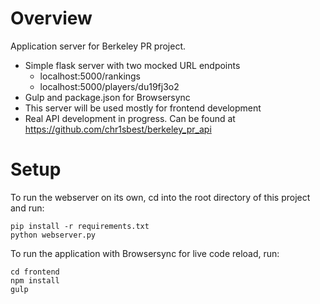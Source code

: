 Overview
========

Application server for Berkeley PR project.

- Simple flask server with two mocked URL endpoints
    - localhost:5000/rankings
    - localhost:5000/players/du19fj3o2
- Gulp and package.json for Browsersync
- This server will be used mostly for frontend development
- Real API development in progress. Can be found at https://github.com/chr1sbest/berkeley_pr_api 


Setup
=======

To run the webserver on its own, cd into the root directory of this project and run:
```
pip install -r requirements.txt
python webserver.py
```

To run the application with Browsersync for live code reload, run:
```
cd frontend
npm install
gulp
```
